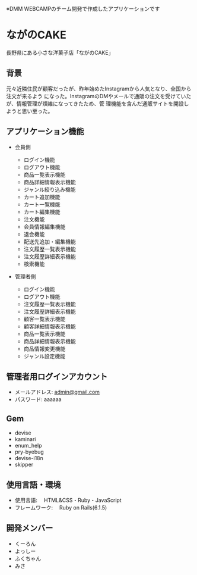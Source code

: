 
※DMM WEBCAMPのチーム開発で作成したアプリケーションです

# ながのCAKE
長野県にある小さな洋菓子店「ながのCAKE」

## 背景
元々近隣住民が顧客だったが、昨年始めたInstagramから人気となり、全国から注文が来るよう になった。InstagramのDMやメールで通販の注文を受けていたが、情報管理が煩雑になってきたため、管 理機能を含んだ通販サイトを開設しようと思い至った。

## アプリケーション機能
* 会員側
  * ログイン機能
  * ログアウト機能
  * 商品一覧表示機能
  * 商品詳細情報表示機能
  * ジャンル絞り込み機能
  * カート追加機能
  * カート一覧機能
  * カート編集機能
  * 注文機能
  * 会員情報編集機能
  * 退会機能
  * 配送先追加・編集機能
  * 注文履歴一覧表示機能
  * 注文履歴詳細表示機能
  * 検索機能

* 管理者側
  * ログイン機能
  * ログアウト機能
  * 注文履歴一覧表示機能
  * 注文履歴詳細表示機能
  * 顧客一覧表示機能
  * 顧客詳細情報表示機能
  * 商品一覧表示機能
  * 商品詳細情報表示機能
  * 商品情報変更機能
  * ジャンル設定機能
 
## 管理者用ログインアカウント
* メールアドレス: admin@gmail.com
* パスワード: aaaaaa

## Gem
* devise
* kaminari
* enum_help
* pry-byebug
* devise-i18n
* skipper

## 使用言語・環境
* 使用言語:
　HTML&CSS・Ruby・JavaScript  
* フレームワーク:
　Ruby on Rails(6.1.5)

## 開発メンバー
* くーろん
* よっしー
* ふくちゃん
* みさ
